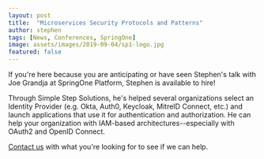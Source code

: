 ```yaml
---
layout: post
title:  "Microservices Security Protocols and Patterns"
author: stephen
tags: [News, Conferences, SpringOne]
image: assets/images/2019-09-04/sp1-logo.jpg
featured: false
---
```


If you're here because you are anticipating or have seen Stephen's talk with Joe Grandja at SpringOne Platform, Stephen is available to hire!

Through Simple Step Solutions, he's helped several organizations select an Identity Provider (e.g. Okta, Auth0, Keycloak, MitreID Connect, etc.) and launch applications that use it for authentication and authorization. He can help your organization with IAM-based architectures--especially with OAuth2 and OpenID Connect. 

<a href="/contact">Contact us</a> with what you're looking for to see if we can help.